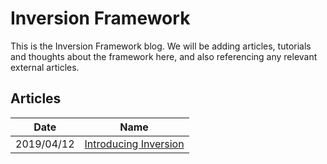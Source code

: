 # Inversion Framework
This is the Inversion Framework blog. We will be adding articles, tutorials and thoughts about the framework here, and also referencing any relevant external articles.

## Articles

| Date | Name |
| --- | --- |
| 2019/04/12 | [Introducing Inversion](20190412-introducing-inversion.md) |

